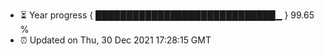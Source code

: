 - ⏳ Year progress { █████████████████████████████▁ } 99.65 %
- ⏰ Updated on Thu, 30 Dec 2021 17:28:15 GMT

